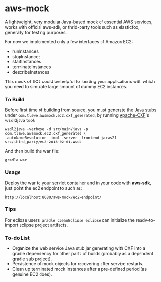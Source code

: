 aws-mock
========

A lightweight, very modular Java-based mock of essential AWS services, works with official aws-sdk, or thrid-party tools such as elasticfox, generally for testing purposes.

For now we implemented only a few interfaces of Amazon EC2: 
- runInstances
- stopInstances
- startInstances
- terminateInstances
- describeInstances

This mock of EC2 could be helpful for testing your applications with which you need to simulate large amount of dummy EC2 instances. 


### To Build
Before first time of building from source, you must generate the Java stubs under `com.tlswe.awsmock.ec2.cxf_generated`, by running [Apache-CXF](http://cxf.apache.org/)'s wsdl2java tool: 
```
wsdl2java -verbose -d src/main/java -p com.tlswe.awsmock.ec2.cxf_generated \
-autoNameResolution -impl -server -frontend jaxws21 src/third_party/ec2-2013-02-01.wsdl
```

And then build the war file: 
```
gradle war
```

### Usage

Deploy the war to your servlet container and in your code with **aws-sdk**, just point the ec2 endpoint to such as:
```
http://localhost:8080/aws-mock/ec2-endpoint/
```

### Tips
For eclipse users, `gradle cleanEclipse eclipse` can initialize the ready-to-import eclipse project artifacts. 


### To-do List
- Organize the web service Java stub jar generating with CXF into a gradle dependency for other parts of builds (probably as a dependent gradle sub project).  
- Persistence of mock objects for recovering after service restarts. 
- Clean up terminated mock instances after a pre-defined period (as genuine EC2 does). 

